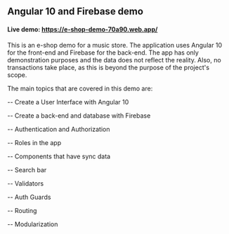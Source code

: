 ## Angular 10 and Firebase demo

#### Live demo: https://e-shop-demo-70a90.web.app/

This is an e-shop demo for a music store. The application uses Angular 10 for the front-end and Firebase for the back-end.
The app has only demonstration purposes and the data does not reflect the reality. Also, no transactions take place, as this is beyond the purpose of the project's scope.

The main topics that are covered in this demo are:

-- Create a User Interface with Angular 10

-- Create a back-end and database with Firebase

-- Authentication and Authorization

-- Roles in the app

-- Components that have sync data

-- Search bar

-- Validators

-- Auth Guards

-- Routing

-- Modularization

